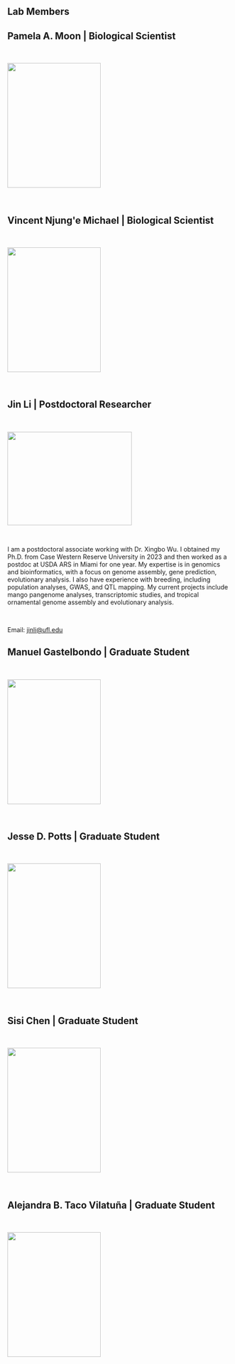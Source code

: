 ## Lab Members

## Pamela A. Moon | Biological Scientist <br>

<br>

<img src="images/.jpg" alt="" width="210" height="280" > <br>

<br>

## Vincent Njung'e Michael | Biological Scientist <br>

<br>

<img src="images/.jpg" alt="" width="210" height="280" > <br>

<br>

## Jin Li | Postdoctoral Researcher <br>

<br>

<img src="./images/jinli.jpg" alt="" width="280" height="210" > <br>

<br>

I am a postdoctoral associate working with Dr. Xingbo Wu. I obtained my Ph.D. from Case Western Reserve University in 2023 and then worked as a postdoc at USDA ARS in Miami for one year. My expertise is in genomics and bioinformatics, with a focus on genome assembly, gene prediction, evolutionary analysis. I also have experience with breeding, including population analyses, GWAS, and QTL mapping. My current projects include mango pangenome analyses, transcriptomic studies, and tropical ornamental genome assembly and evolutionary analysis. <br>

<br>

Email: jinli@ufl.edu <br>

## Manuel Gastelbondo | Graduate Student <br>

<br>

<img src="images/.jpg" alt="" width="210" height="280" > <br>

<br>

## Jesse D. Potts | Graduate Student <br>

<br>

<img src="images/.jpg" alt="" width="210" height="280" > <br>

<br>

## Sisi Chen | Graduate Student <br>

<br>

<img src="images/.jpg" alt="" width="210" height="280" > <br>

<br>

## Alejandra B. Taco Vilatuña | Graduate Student <br>

<br>

<img src="images/.jpg" alt="" width="210" height="280" > <br>

<br>
